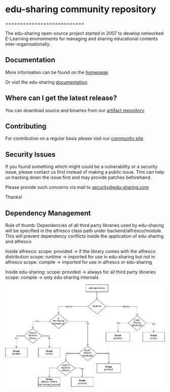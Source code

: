 # edu-sharing community repository
===========================

The edu-sharing open-source project started in 2007 to develop networked E-Learning environments for managing and
sharing educational contents inter-organisationally.

Documentation
-------------
More information can be found on the [homepage](http://www.edu-sharing.com).

Or visit the edu-sharing [documentation](http://docs.edu-sharing.com/confluence/edp).

Where can I get the latest release?
-----------------------------------
You can download source and binaries from
our [artifact repository](https://artifacts.edu-sharing.com).

Contributing
------------
For contribution on a regular basis please visit our [community site](http://edu-sharing-network.org/?lang=en).

Security Issues
---------------
If you found something which might could be a vulnerability or a security issue, please contact us first instead of
making a public issue. This can help us tracking down the issue first and may provide patches beforehand.

Please provide such concerns via mail to security@edu-sharing.com

Thanks!


Dependency Management
---------------------

Rule of thumb:
Dependencies of all third party libraries used by edu-sharing will be specified in the alfresco class path under backend/alfresco/module.
This will prevent dependency conflicts inside the application of edu-sharing and alfresco.

Inside alfresco:
scope: provided -> if the library comes with the alfresco distribution
scope: runtime  -> imported for use in edu-sharing but not in alfresco
scope: compile  -> imported for use in alfresco or edu-sharing

Inside edu-sharing:
scope: provided -> always for all third party libraries
scope: compile  -> only edu-sharing internals

![Add dependency decision tree](docs/images/MavenDependencyManagement.jpg)
 